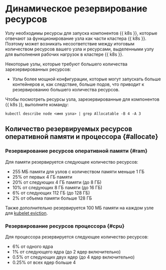 # Динамическое резервирование ресурсов

Узлу необходимы ресурсы для запуска компонентов {{ k8s }}, которые отвечают за функционирование узла как части кластера {{ k8s }}. Поэтому может возникать несоответствие между итоговым количеством ресурсов вашего узла и ресурсами, выделенными узлу для выполнения рабочих нагрузок в кластере {{ k8s }}.
 
 Некоторые узлы, которые требуют большего количества зарезервированных ресурсов: 
 * Узлы более мощной конфигурации, которые могут запускать больше контейнеров и, как следствие, больше подов, что приводит к резервированию большего количества ресурсов.
 
Чтобы посмотреть ресурсы узла, зарезервированные для компонентов {{ k8s }}, выполните команду:
```
kubectl describe node <имя узла> | grep Allocatable -B 4 -A 3
```

## Количество резервируемых ресурсов оперативной памяти и процессора {#allocate}

### Резервирование ресурсов оперативной памяти {#ram}

Для памяти резервируется следующее количество ресурсов:
* 255 МБ памяти для узлов с количеством памяти меньше 1 ГБ
* 25% от первых 4 ГБ памяти
* 20% от следующих 4 ГБ памяти (до 8 ГБ)
* 10% от следующих 8 ГБ памяти (до 16 ГБ)
* 6% от следующих 112 ГБ  (до 128 ГБ)
* 2% от объема памяти больше 128 ГБ

Также дополнительно резервируется 100 МБ памяти на каждом узле для [kubelet eviction](https://kubernetes.io/docs/tasks/administer-cluster/out-of-resource/).

### Резервирование ресурсов процессора {#cpu}

Для процессора резервируется следующее количество ресурсов:
* 6% от одного ядра
* 1% от следующего ядра (до 2 ядер включительно)
* 0.5% от следующих двух ядер (до 4 ядер включительно)
* 0.25% от всех ядер больше 4
